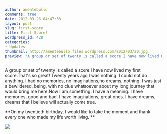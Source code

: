 ```yaml
---
author: amentebullo
comments: true
date: 2012-03-26 04:47:33
layout: post
slug: first-score
title: First Score!
wordpress_id: 428
categories:
- Updates
thumbnail: http://amentebullo.files.wordpress.com/2012/03/20.jpg
preview: "A group or set of twenty is called a score.I have now lived my first score.That's so great! Twenty years ago,I was nothing. I could not do anything. I had no memories.."
---
```


A group or set of twenty is called a score.I have now lived my first score.That's so great! Twenty years ago,I was nothing. I could not do anything. I had no memories, no imaginations,no dreams, nothing. I was just a bewildered, being, with no clue whatsoever about my long journey that would bring me here.Now I am something. I have a meaning. I have memories, good and bad. I have imaginations, great ones. I have dreams, dreams that I believe will actually come true.

**On my twentieth birthday, I would like to take the moment and thank every one who made my life worth living. **

[![](http://amentebullo.files.wordpress.com/2012/03/20.jpg)](http://amentebullo.files.wordpress.com/2012/03/20.jpg)


